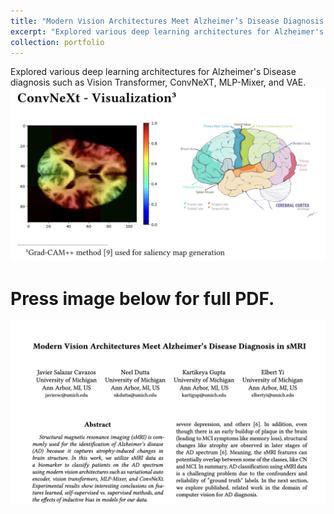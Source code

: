 ```yaml
---
title: "Modern Vision Architectures Meet Alzheimer’s Disease Diagnosis in sMRI"
excerpt: "Explored various deep learning architectures for Alzheimer's Disease diagnosis such as Vision Transformer, ConvNeXT, MLP-Mixer, and VAE. Press blue link above for PDF report.<br/><img src='/images/modern1.png'>"
collection: portfolio
---
```

Explored various deep learning architectures for Alzheimer's Disease diagnosis such as Vision Transformer, ConvNeXT, MLP-Mixer, and VAE.
<img src='/images/modern1.png'>

Press image below for full PDF.
======
[![vitpose](/images/modern_paper.png "Press image for link")](https://javiersc1.github.io/files/modern1.pdf)
